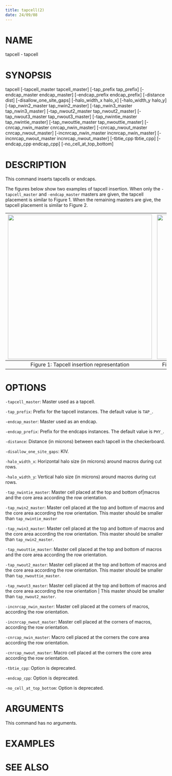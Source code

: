 ```yaml
---
title: tapcell(2)
date: 24/09/08
---
```


# NAME

tapcell - tapcell

# SYNOPSIS

tapcell 
    [-tapcell_master tapcell_master]
    [-tap_prefix tap_prefix]
    [-endcap_master endcap_master]
    [-endcap_prefix endcap_prefix]
    [-distance dist]
    [-disallow_one_site_gaps]
    [-halo_width_x halo_x]
    [-halo_width_y halo_y]
    [-tap_nwin2_master tap_nwin2_master]
    [-tap_nwin3_master tap_nwin3_master]
    [-tap_nwout2_master tap_nwout2_master]
    [-tap_nwout3_master tap_nwout3_master]
    [-tap_nwintie_master tap_nwintie_master]
    [-tap_nwouttie_master tap_nwouttie_master]
    [-cnrcap_nwin_master cnrcap_nwin_master]
    [-cnrcap_nwout_master cnrcap_nwout_master]
    [-incnrcap_nwin_master incnrcap_nwin_master]
    [-incnrcap_nwout_master incnrcap_nwout_master]
    [-tbtie_cpp tbtie_cpp]
    [-endcap_cpp endcap_cpp]
    [-no_cell_at_top_bottom]


# DESCRIPTION

This command inserts tapcells or endcaps.

The figures below show two examples of tapcell insertion. When only the 
`-tapcell_master` and `-endcap_master` masters are given, the tapcell placement
is similar to Figure 1. When the remaining masters are give, the tapcell
placement is similar to Figure 2.

| <img src="./doc/image/tapcell_example1.svg" width=450px> | <img src="./doc/image/tapcell_example2.svg" width=450px> |
|:--:|:--:|
| Figure 1: Tapcell insertion representation | Figure 2:  Tapcell insertion around macro representation |

# OPTIONS

`-tapcell_master`:  Master used as a tapcell.

`-tap_prefix`:  Prefix for the tapcell instances. The default value is `TAP_`.

`-endcap_master`:  Master used as an endcap.

`-endcap_prefix`:  Prefix for the endcaps instances. The default value is `PHY_`.

`-distance`:  Distance (in microns) between each tapcell in the checkerboard.

`-disallow_one_site_gaps`:  KIV.

`-halo_width_x`:  Horizontal halo size (in microns) around macros during cut rows.

`-halo_width_y`:  Vertical halo size (in microns) around macros during cut rows.

`-tap_nwintie_master`:  Master cell placed at the top and bottom of|macros and the core area according the row orientation.

`-tap_nwin2_master`:  Master cell placed at the top and bottom of macros and the core area according the row orientation. This master should be smaller than `tap_nwintie_master`

`-tap_nwin3_master`:  Master cell placed at the top and bottom of macros and the core area according the row orientation. This master should be smaller than `tap_nwin2_master`.

`-tap_nwouttie_master`:  Master cell placed at the top and bottom of macros and the core area according the row orientation.

`-tap_nwout2_master`:  Master cell placed at the top and bottom of macros and the core area according the row orientation. This master should be smaller than `tap_nwouttie_master`.

`-tap_nwout3_master`:  Master cell placed at the top and bottom of macros and the core area according the row orientation | This master should be smaller than `tap_nwout2_master`.

`-incnrcap_nwin_master`:  Master cell placed at the corners of macros, according the row orientation.

`-incnrcap_nwout_master`:  Master cell placed at the corners of macros, according the row orientation.

`-cnrcap_nwin_master`:  Macro cell placed at the corners the core area according the row orientation.

`-cnrcap_nwout_master`:  Macro cell placed at the corners the core area according the row orientation.

`-tbtie_cpp`:  Option is deprecated.

`-endcap_cpp`:  Option is deprecated.

`-no_cell_at_top_bottom`:  Option is deprecated.

# ARGUMENTS

This command has no arguments.

# EXAMPLES

# SEE ALSO
